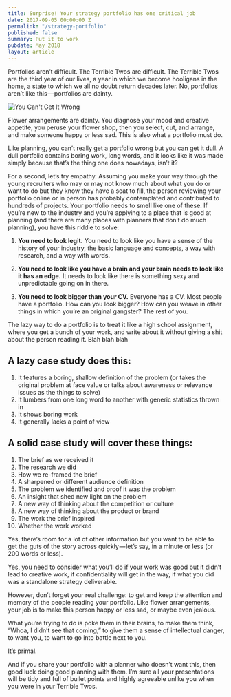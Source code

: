 ```yaml
---
title: Surprise! Your strategy portfolio has one critical job
date: 2017-09-05 00:00:00 Z
permalink: "/strategy-portfolio"
published: false
summary: Put it to work
pubdate: May 2018
layout: article
---
```


Portfolios aren’t difficult. The Terrible Twos are difficult. The Terrible Twos are the third year of our lives, a year in which we become hooligans in the home, a state to which we all no doubt return decades later. No, portfolios aren’t like this — portfolios are dainty.

![You Can't Get It Wrong](https://cdn-images-1.medium.com/max/1200/1*33aEmA9Ulpola0LxD6DjOA.jpeg "Logo Title Text 1")

Flower arrangements are dainty. You diagnose your mood and creative appetite, you peruse your flower shop, then you select, cut, and arrange, and make someone happy or less sad. This is also what a portfolio must do.

Like planning, you can’t really get a portfolio wrong but you can get it dull. A dull portfolio contains boring work, long words, and it looks like it was made simply because that’s the thing one does nowadays, isn’t it?

For a second, let’s try empathy. Assuming you make your way through the young recruiters who may or may not know much about what you do or want to do but they know they have a seat to fill, the person reviewing your portfolio online or in person has probably contemplated and contributed to hundreds of projects. Your portfolio needs to smell like one of these. If you’re new to the industry and you’re applying to a place that is good at planning (and there are many places with planners that don’t do much planning), you have this riddle to solve:

1. **You need to look legit.** You need to look like you have a sense of the history of your industry, the basic language and concepts, a way with research, and a way with words.

2. **You need to look like you have a brain and your brain needs to look like it has an edge.** It needs to look like there is something sexy and unpredictable going on in there.

3. **You need to look bigger than your CV.** Everyone has a CV. Most people have a portfolio. How can you look bigger? How can you weave in other things in which you’re an original gangster? The rest of you.

The lazy way to do a portfolio is to treat it like a high school assignment, where you get a bunch of your work, and write about it without giving a shit about the person reading it. Blah blah blah

## A lazy case study does this:
1. It features a boring, shallow definition of the problem (or takes the original problem at face value or talks about awareness or relevance issues as the things to solve)
2. It lumbers from one long word to another with generic statistics thrown in
3. It shows boring work
4. It generally lacks a point of view

## A solid case study will cover these things:
1. The brief as we received it
2. The research we did
3. How we re-framed the brief
4. A sharpened or different audience definition
5. The problem we identified and proof it was the problem
6. An insight that shed new light on the problem
7. A new way of thinking about the competition or culture
8. A new way of thinking about the product or brand
9. The work the brief inspired
10. Whether the work worked

Yes, there’s room for a lot of other information but you want to be able to get the guts of the story across quickly — let’s say, in a minute or less (or 200 words or less).

Yes, you need to consider what you’ll do if your work was good but it didn’t lead to creative work, if confidentiality will get in the way, if what you did was a standalone strategy deliverable.

However, don’t forget your real challenge: to get and keep the attention and memory of the people reading your portfolio. Like flower arrangements, your job is to make this person happy or less sad, or maybe even jealous.

What you’re trying to do is poke them in their brains, to make them think, “Whoa, I didn’t see that coming,” to give them a sense of intellectual danger, to want you, to want to go into battle next to you.

It’s primal.

And if you share your portfolio with a planner who doesn’t want this, then good luck doing good planning with them. I’m sure all your presentations will be tidy and full of bullet points and highly agreeable unlike you when you were in your Terrible Twos.
